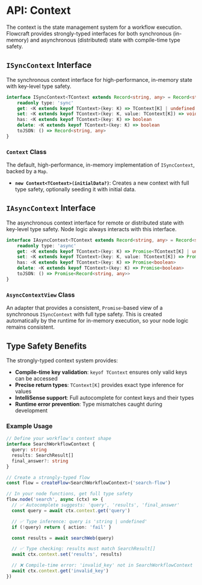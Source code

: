 # API: Context

The context is the state management system for a workflow execution. Flowcraft provides strongly-typed interfaces for both synchronous (in-memory) and asynchronous (distributed) state with compile-time type safety.

## `ISyncContext` Interface

The synchronous context interface for high-performance, in-memory state with key-level type safety.

```typescript
interface ISyncContext<TContext extends Record<string, any> = Record<string, any>> {
	readonly type: 'sync'
	get: <K extends keyof TContext>(key: K) => TContext[K] | undefined
	set: <K extends keyof TContext>(key: K, value: TContext[K]) => void
	has: <K extends keyof TContext>(key: K) => boolean
	delete: <K extends keyof TContext>(key: K) => boolean
	toJSON: () => Record<string, any>
}
```

### `Context` Class

The default, high-performance, in-memory implementation of `ISyncContext`, backed by a `Map`.

-   **`new Context<TContext>(initialData?)`**: Creates a new context with full type safety, optionally seeding it with initial data.

## `IAsyncContext` Interface

The asynchronous context interface for remote or distributed state with key-level type safety. Node logic always interacts with this interface.

```typescript
interface IAsyncContext<TContext extends Record<string, any> = Record<string, any>> {
	readonly type: 'async'
	get: <K extends keyof TContext>(key: K) => Promise<TContext[K] | undefined>
	set: <K extends keyof TContext>(key: K, value: TContext[K]) => Promise<void>
	has: <K extends keyof TContext>(key: K) => Promise<boolean>
	delete: <K extends keyof TContext>(key: K) => Promise<boolean>
	toJSON: () => Promise<Record<string, any>>
}
```

### `AsyncContextView` Class

An adapter that provides a consistent, `Promise`-based view of a synchronous `ISyncContext` with full type safety. This is created automatically by the runtime for in-memory execution, so your node logic remains consistent.

## Type Safety Benefits

The strongly-typed context system provides:

- **Compile-time key validation**: `keyof TContext` ensures only valid keys can be accessed
- **Precise return types**: `TContext[K]` provides exact type inference for values
- **IntelliSense support**: Full autocomplete for context keys and their types
- **Runtime error prevention**: Type mismatches caught during development

### Example Usage

```typescript
// Define your workflow's context shape
interface SearchWorkflowContext {
  query: string
  results: SearchResult[]
  final_answer?: string
}

// Create a strongly-typed flow
const flow = createFlow<SearchWorkflowContext>('search-flow')

// In your node functions, get full type safety
flow.node('search', async (ctx) => {
  // ✅ Autocomplete suggests: 'query', 'results', 'final_answer'
  const query = await ctx.context.get('query')

  // ✅ Type inference: query is 'string | undefined'
  if (!query) return { action: 'fail' }

  const results = await searchWeb(query)

  // ✅ Type checking: results must match SearchResult[]
  await ctx.context.set('results', results)

  // ❌ Compile-time error: 'invalid_key' not in SearchWorkflowContext
  await ctx.context.get('invalid_key')
})
```
